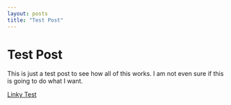 ```yaml
---
layout: posts
title: "Test Post"
---
```

# Test Post

This is just a test post to see how all of this works.  I am not even sure if this is
going to do what I want.

[Linky Test](https://jwhollister.com)
